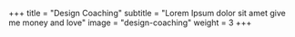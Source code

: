 +++
title = "Design Coaching"
subtitle = "Lorem Ipsum dolor sit amet give me money and love"
image = "design-coaching"
weight = 3
+++